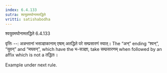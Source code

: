 ```yaml
---
index: 6.4.133
sutra: श्वयुवमघोनामतद्धिते
vritti: satishabodha
---
```



 श्वयुवमघोनामतद्धिते 6.4.133 


वृत्तिः --: अन्नन्तानां भसञ्ज्ञकानाम् एषाम् अतद्धिते परे सम्प्रसारणं स्यात्। The “अन्” ending “श्वन्”, “युवन्” and “मघवन्”, which have the भ-सञ्ज्ञा, take सम्प्रसारणम् when followed by an affix which is not a तद्धितः। 


Example under next rule. 


